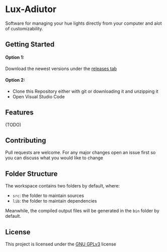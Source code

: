 # Lux-Adiutor
Software for managing your hue lights directly from your computer and alot of customizability.

## Getting Started

#### Option 1:
Download the newest versions under the [releases tab](https://github.com/RalleeDev/lux-adiutor/releases)

#### Option 2:
- Clone this Repository either with git or downloading it and unzipping it
- Open Visual Studio Code

## Features
(TODO)

## Contributing 

Pull requests are welcome.
For any major changes open an issue first so you can discuss what you would like to change

## Folder Structure

The workspace contains two folders by default, where:

- `src`: the folder to maintain sources
- `lib`: the folder to maintain dependencies

Meanwhile, the compiled output files will be generated in the `bin` folder by default.

## License
This project is licensed under the [GNU GPLv3](https://choosealicense.com/licenses/gpl-3.0/) license